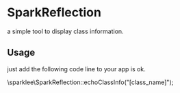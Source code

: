 # SparkReflection
a simple tool to display class information.

## Usage
just add the following code line to your app is ok.

\sparklee\SparkReflection::echoClassInfo("[class_name]");
